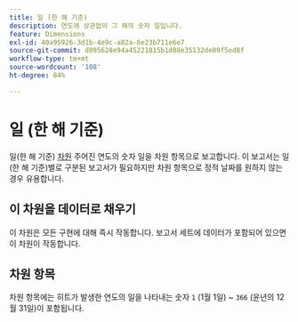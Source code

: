 ```yaml
---
title: 일 (한 해 기준)
description: 연도에 상관없이 그 해의 숫자 일입니다.
feature: Dimensions
exl-id: 40a95926-3d1b-4e9c-a82a-6e23b711e6e7
source-git-commit: d095628e94a45221815b1d08e35132de09f5ed8f
workflow-type: tm+mt
source-wordcount: '108'
ht-degree: 84%

---
```


# 일 (한 해 기준)

일(한 해 기준) [차원](overview.md) 주어진 연도의 숫자 일을 차원 항목으로 보고합니다. 이 보고서는 일 (한 해 기준)별로 구분된 보고서가 필요하지만 차원 항목으로 정적 날짜를 원하지 않는 경우 유용합니다.

## 이 차원을 데이터로 채우기

이 차원은 모든 구현에 대해 즉시 작동합니다. 보고서 세트에 데이터가 포함되어 있으면 이 차원이 작동합니다.

## 차원 항목

차원 항목에는 히트가 발생한 연도의 일을 나타내는 숫자 `1` (1월 1일) ~ `366` (윤년의 12월 31일)이 포함됩니다.
